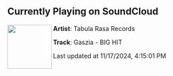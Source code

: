 ## Currently Playing on SoundCloud

[<img align="left" width="100" src="https://i1.sndcdn.com/artworks-O1yMyofUtSzhqySw-wEBn2g-t500x500.jpg">](https://soundcloud.com/tabularasarecords/gaszia-big-hit)

**Artist**: Tabula Rasa Records 

**Track**: Gaszia - BIG HIT

Last updated at 11/17/2024, 4:15:01 PM
